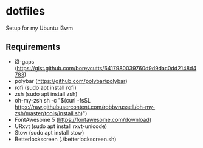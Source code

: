 # dotfiles
Setup for my Ubuntu i3wm

## Requirements

- i3-gaps (https://gist.github.com/boreycutts/6417980039760d9d9dac0dd2148d4783)
- polybar (https://github.com/polybar/polybar)
- rofi (sudo apt install rofi)
 - zsh (sudo apt install zsh)
- oh-my-zsh sh -c "$(curl -fsSL https://raw.githubusercontent.com/robbyrussell/oh-my-zsh/master/tools/install.sh)")
- FontAwesome 5 (https://fontawesome.com/download)
- URxvt (sudo apt install rxvt-unicode)
- Stow (sudo apt install stow)
- Betterlockscreen (./betterlockscreen.sh)
